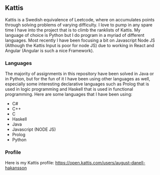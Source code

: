 ## Kattis
Kattis is a Swedish equivalence of Leetcode, where on accumulates points through solving problems of varying difficulty. I love to pump in any spare time I have into the project that is to climb the ranklists of Kattis. My language of choice is Python but I do program in a myriad of different languages. Most recently I have been focusing a bit on Javascript Node JS (Although the Kattis Input is poor for node JS) due to working in React and Angular (Angular is such a nice Framework). 

### Languages
The majority of assignments in this repository have been solved in Java or in Python, but for the fun of it I have been using other languages as well, especially some interesting declarative languages such as Prolog that is used in logic programming and Haskell that is used in functional programming. Here are some languages that I have been using:

- C#
- C++
- C
- Haskell
- Java
- Javascript (NODE JS)
- Prolog
- Python

### Profile
Here is my Kattis profile: https://open.kattis.com/users/august-danell-hakansson
